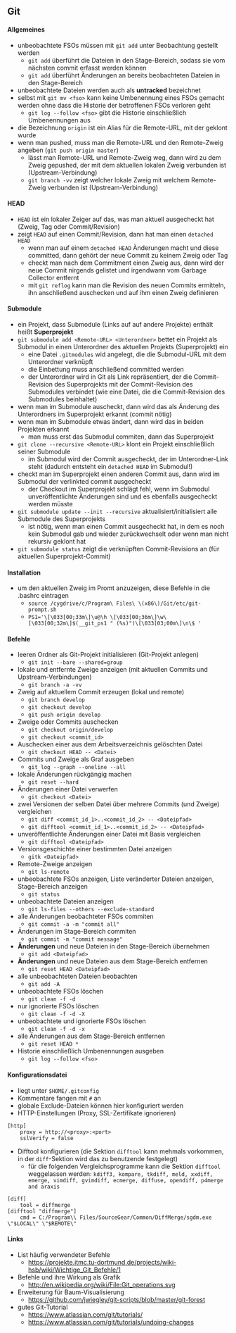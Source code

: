 ## Git

#### Allgemeines

- unbeobachtete FSOs müssen mit `git add` unter Beobachtung gestellt werden
  - `git add` überführt die Dateien in den Stage-Bereich, sodass sie vom nächsten commit erfasst werden können
  - `git add` überführt Änderungen an bereits beobachteten Dateien in den Stage-Bereich
- unbeobachtete Dateien werden auch als **untracked** bezeichnet
- selbst mit `git mv <fso>` kann keine Umbenennung eines FSOs gemacht werden ohne dass die Historie der betroffenen FSOs verloren geht
  - `git log --follow <fso>` gibt die Historie einschließlich Umbenennungen aus
- die Bezeichnung `origin` ist ein Alias für die Remote-URL, mit der geklont wurde
- wenn man pushed, muss man die Remote-URL und den Remote-Zweig angeben (`git push origin master`)
  - lässt man Remote-URL und Remote-Zweig weg, dann wird zu dem Zweig gepushed, der mit dem aktuellen lokalen Zweig verbunden ist (Upstream-Verbindung)
  - `git branch -vv` zeigt welcher lokale Zweig mit welchem Remote-Zweig verbunden ist (Upstream-Verbindung)

#### HEAD

- `HEAD` ist ein lokaler Zeiger auf das, was man aktuell ausgecheckt hat (Zweig, Tag oder Commit/Revision)
- zeigt `HEAD` auf einen Commit/Revision, dann hat man einen `detached HEAD`
  - wenn man auf einem `detached HEAD` Änderungen macht und diese committed, dann gehört der neue Commit zu keinem Zweig oder Tag
  - checkt man nach dem Commitment einen Zweig aus, dann wird der neue Commit nirgends gelistet und irgendwann vom Garbage Collector entfernt
  - mit `git reflog` kann man die Revision des neuen Commits ermitteln, ihn anschließend auschecken und auf ihm einen Zweig definieren

#### Submodule

- ein Projekt, dass Submodule (Links auf auf andere Projekte) enthält heißt **Superprojekt**
- `git submodule add <Remote-URL> <Unterordner>` bettet ein Projekt als Submodul in einen Unterordner des aktuellen Projekts (Superprojekt) ein
  - eine Datei `.gitmodules` wid angelegt, die die Submodul-URL mit dem Unterordner verknüpft
  - die Einbettung muss anschließend committed werden
  - der Unterordner wird in Git als Link repräsentiert, der die Commit-Revision des Superprojekts mit der Commit-Revision des Submodules verbindet (wie eine Datei, die die Commit-Revision des Submodules beinhaltet)
- wenn man im Submodule auscheckt, dann wird das als Änderung des Unterordners im Superprojekt erkannt (commit nötig)
- wenn man im Submodule etwas ändert, dann wird das in beiden Projekten erkannt
  - man muss erst das Submodul commiten, dann das Superprojekt
- `git clone --recursive <Remote-URL>` klont ein Projekt einschließlich seiner Submodule
  - im Submodul wird der Commit ausgecheckt, der im Unterordner-Link steht (dadurch entsteht ein `detached HEAD` im Submodul!)
- checkt man im Superprojekt einen anderen Commit aus, dann wird im Submodul der verlinkted commit ausgecheckt
  - der Checkout im Superprojekt schlägt fehl, wenn im Submodul unveröffentlichte Änderungen sind und es ebenfalls ausgecheckt werden müsste
- `git submodule update --init --recursive` aktualisiert/initialisiert alle Submodule des Superprojekts
  - ist nötig, wenn man einen Commit ausgecheckt hat, in dem es noch kein Submodul gab und wieder zurückwechselt oder wenn man nicht rekursiv geklont hat
- `git submodule status` zeigt die verknüpften Commit-Revisions an (für aktuellen Superprojekt-Commit)

#### Installation

- um den aktuellen Zweig im Promt anzuzeigen, diese Befehle in die .bashrc eintragen
  - `source /cygdrive/c/Program\ Files\ \(x86\)/Git/etc/git-prompt.sh`
  - `PS1='\[\033[00;33m\]\u@\h \[\033[00;36m\]\w\[\033[00;32m\]$(__git_ps1 " (%s)")\[\033[03;00m\]\n\$ '`

#### Befehle

- leeren Ordner als Git-Projekt initialisieren (Git-Projekt anlegen)
  - `git init --bare --shared=group`
- lokale und entfernte Zweige anzeigen (mit aktuellen Commits und Upstream-Verbindungen)
  - `git branch -a -vv`
- Zweig auf aktuellem Commit erzeugen (lokal und remote)
  - `git branch develop`
  - `git checkout develop`
  - `git push origin develop`
- Zweige oder Commits auschecken
  - `git checkout origin/develop`
  - `git checkout <commit_id>`
- Auschecken einer aus dem Arbeitsverzeichnis gelöschten Datei
  - `git checkout HEAD -- <Datei>`
- Commits und Zweige als Graf ausgeben
  - `git log --graph --oneline --all`
- lokale Änderungen rückgängig machen
  - `git reset --hard`
- Änderungen einer Datei verwerfen
  - `git checkout <Datei>`
- zwei Versionen der selben Datei über mehrere Commits (und Zweige) vergleichen
  - `git diff <commit_id_1>..<commit_id_2> -- <Dateipfad>`
  - `git difftool <commit_id_1>..<commit_id_2> -- <Dateipfad>`
- unveröffentlichte Änderungen einer Datei mit Basis vergleichen
  - `git difftool <Dateipfad>`
- Versionsgeschichte einer bestimmten Datei anzeigen
  - `gitk <Dateipfad>`
- Remote-Zweige anzeigen
  - `git ls-remote`
- unbeobachtete FSOs anzeigen, Liste veränderter Dateien anzeigen, Stage-Bereich anzeigen
  - `git status`
- unbeobachtete Dateien anzeigen
  - `git ls-files --others --exclude-standard`
- alle Änderungen beobachteter FSOs commiten
  - `git commit -a -m "commit all"`
- Änderungen im Stage-Bereich commiten
  - `git commit -m "commit message"`
- **Änderungen** und neue Dateien in den Stage-Bereich übernehmen
  - `git add <Dateipfad>`
- **Änderungen** und neue Dateien aus dem Stage-Bereich entfernen
  - `git reset HEAD <Dateipfad>`
- alle unbeobachteten Dateien beobachten
  - `git add -A`
- unbeobachtete FSOs löschen
  - `git clean -f -d`
- nur ignorierte FSOs löschen
  - `git clean -f -d -X`
- unbeobachtete und ignorierte FSOs löschen
  - `git clean -f -d -x`
- alle Änderungen aus dem Stage-Bereich entfernen
  - `git reset HEAD *`
- Historie einschließlich Umbenennungen ausgeben
  - `git log --follow <fso>`

#### Konfigurationsdatei

- liegt unter `$HOME/.gitconfig`
- Kommentare fangen mit `#` an
- globale Exclude-Dateien können hier konfiguriert werden
- HTTP-Einstellungen (Proxy, SSL-Zertifikate ignorieren)
```
[http]
	proxy = http://<proxy>:<port>
	sslVerify = false
```
- Difftool konfigurieren (die Sektion `difftool` kann mehmals vorkommen, in der `diff`-Sektion wird das zu benutzende festgelegt)
  - für die folgenden Vergleichsprogramme kann die Sektion `difftool` weggelassen werden: `kdiff3, kompare, tkdiff, meld, xxdiff, emerge, vimdiff, gvimdiff, ecmerge, diffuse, opendiff, p4merge and araxis`
```
[diff]
	tool = diffmerge
[difftool "diffmerge"]
	cmd = C:/Program\\ Files/SourceGear/Common/DiffMerge/sgdm.exe \"$LOCAL\" \"$REMOTE\"
```

#### Links

- List häufig verwendeter Befehle
  - https://projekte.itmc.tu-dortmund.de/projects/wiki-hsb/wiki/Wichtige_Git_Befehle/1
- Befehle und ihre Wirkung als Grafik
  - http://en.wikipedia.org/wiki/File:Git_operations.svg
- Erweiterung für Baum-Visualisierung
  - https://github.com/jwiegley/git-scripts/blob/master/git-forest
- gutes Git-Tutorial
  - https://www.atlassian.com/git/tutorials/
  - https://www.atlassian.com/git/tutorials/undoing-changes
